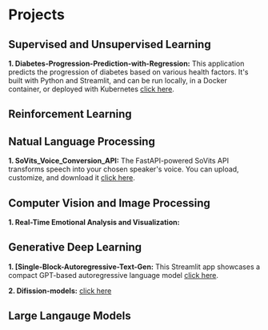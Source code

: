 # Projects

## Supervised and Unsupervised Learning
**1. Diabetes-Progression-Prediction-with-Regression:** This application predicts the progression of diabetes based on various health factors. It's built with Python and Streamlit, and can be run locally, in a Docker container, or deployed with Kubernetes [click here](/Diabetes-Progression-Prediction-with-Regression).


## Reinforcement Learning


## Natual Language Processing
**1. SoVits_Voice_Conversion_API:** The FastAPI-powered SoVits API transforms speech into your chosen speaker's voice. You can upload, customize, and download it [click here](https://github.com/ajinkyavbhandare/SoVits_Voice_Conversion_API).


## Computer Vision and Image Processing  
**1. Real-Time Emotional Analysis and Visualization:**


## Generative Deep Learning
**1. [Single-Block-Autoregressive-Text-Gen:** This Streamlit app showcases a compact GPT-based autoregressive language model [click here](https://github.com/ajinkyavbhandare/Single-Block-Autoregressive-Text-Gen).
   
**2. Difission-models:** [click here](/diffusion-models)


## Large Langauge Models
 


